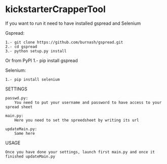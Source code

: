 kickstarterCrapperTool
======================

If you want to run it need to have installed gspread and Selenium

Gspread:
	
	1.- git clone https://github.com/burnash/gspread.git
	2.- cd gspread
	3.- python setup.py install

Or from PyPl
	1.- pip install gspread

Selenium:
	
	1.- pip install selenium
	
SETTINGS

	passwd.py:
		You need to put your username and password to have access to your spread sheet
	
	main.py:
		Here you need to set the spreedsheet by writing its url
	
	updateMain.py:
		Same here
		
USAGE

	Once you have done your settings, launch first main.py and once it finished updateMain.py
	
